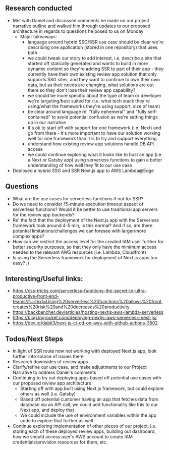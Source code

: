## Research conducted
- Met with Daniel and discussed comments he made on our project narrative outline and walked him through updates to our proposed architecture in regards to questions he posed to us on Monday
  - Major takeaways:
    - language around hybrid SSG/SSR use case should be clear we're describing one application (stored in one repository) that uses both
    - we could tweak our story to add interest, i.e. describe a site that started off statically generated and wants to build in more dynamic content so they're adding SSR to part of their app - they currently have their own existing review app solution that only supports SSG sites, and they want to continue to own their own data, but as their needs are changing, what solutions are out there so they don't lose their review app capability? 
    - we should be more specific about the type of team or developer we're targeting/best suited for (i.e. what tech stack they're using/what the frameworks they're using support, size of team)
    - be clear around language re' "fully ephemeral" and "fully self-contained" to avoid potential confusion as we're setting things up in our narrative
    - it's ok to start off with support for one framework (i.e. Next) and go from there - it's more important to have our solution working well for one framework than it is to try and support everything
    - understand how existing review app solutions handle DB API access
    - we could continue exploring what it looks like to host an app (i.e. a Next or Gatsby app) using serverless functions to gain a better understanding of how well they fit to our use case
- Deployed a hybrid SSG and SSR Next.js app to AWS Lambda@Edge

## Questions
- What are the use cases for serverless functions if not for SSR?
- Do we need to consider 15-minute execution timeout aspect of serverless functions? Would it be better to use traditional app servers for the review app backends?
- Re' the fact that the deployment of the Next.js app with the Serverless framework took around 4-5 min, is this normal? And if so, are there potential limitations/challenges we can foresee with larger/more complex apps?
- How can we restrict the access level for the created IAM user further for better security purposes, so that they only have the minimum access needed to the relevant AWS resources (i.e. Lambda, Cloudfront) 
- Is using the Serverless framework for deployment of Next.js apps too easy? ;)

## Interesting/Useful links:
- https://css-tricks.com/serverless-functions-the-secret-to-ultra-productive-front-end-teams/#:~:text=Using%20serverless%20functions%20allows%20front,creates%20risk%20and%20decreases%20productivity
- https://backbencher.dev/articles/hosting-nextjs-aws-lambda-serverless
- https://blog.logrocket.com/deploying-nextjs-aws-serverless-next-js/
- https://dev.to/dabit3/next-js-ci-cd-on-aws-with-github-actions-3502
	
##  Todos/Next Steps
- In light of SSR route now not working with deployed Next.js app, look further into source of issues there
- Research downsides of review apps
- Clarify/refine our use case, and make adjustments to our Project Narrative to address Daniel's comments
- Continuing to try out deploying apps based off potential use cases with our proposed review app architecture
  - Starting off with app built using Next.js framework, but could explore others as well (i.e. Gatsby)
  - Based off potential customer having an app that fetches data from database via an API call, we could add functionality like this to our Next app, and deploy that
  - We could include the use of environment variables within the app code to explore that further as well
- Continue exploring implementation of other pieces of our project, i.e. storing each of these deployed review apps, building out dashboard, how we should access user's AWS account to create IAM credentials/provision resources for them, etc.
